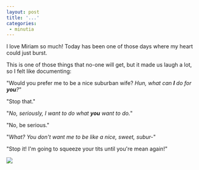 ```yaml
---
layout: post
title: '...'
categories:
 - minutia
---
```


I love Miriam so much! Today has been one of those days where my heart could just burst. 



This is one of those things that no-one will get, but it made us laugh a lot, so I felt like documenting:

"Would you prefer me to be a nice suburban wife? <i>Hun, what can <b>I</b> do for <b>you</b>?</i>"



"Stop that."



"<i>No, seriously, I want to do what <b>you</b> want to do.</i>"



"No, be serious."



"<i>What? You don't want me to be like a nice, sweet, subur-</i>"



"Stop it! I'm going to squeeze your tits until you're mean again!"



<img src="images/miriam_metro3.jpg">